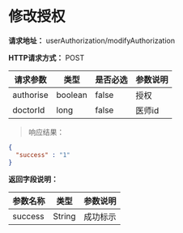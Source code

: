# 修改授权

**请求地址：** userAuthorization/modifyAuthorization

**HTTP请求方式：** POST

| 请求参数 | 类型 | 是否必选 | 参数说明 |
| -- | -- | -- | -- |
| authorise | boolean | false | 授权 |
| doctorId | long | false | 医师id |

>响应结果：

```json
{
  "success" : "1"
}
```

**返回字段说明：**

| 参数名称 | 类型 | 参数说明 |
| -- | -- | -- |
| success | String | 成功标示 |
